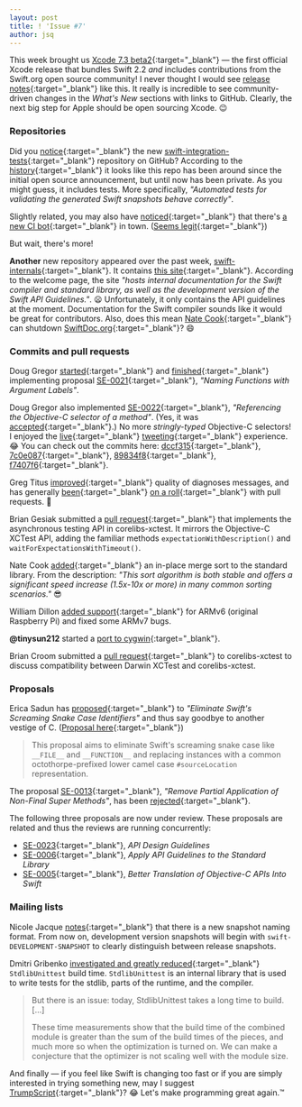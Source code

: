 ```yaml
---
layout: post
title: ! 'Issue #7'
author: jsq
---
```


This week brought us [Xcode 7.3 beta2](https://twitter.com/SwiftLang/status/691805674079195136){:target="_blank"} &mdash; the first official Xcode release that bundles Swift 2.2 *and* includes contributions from the Swift.org open source community! I never thought I would see [release notes](http://adcdownload.apple.com/Developer_Tools/Xcode_7.3_beta_2/Xcode_7.3_beta_2_Reease_Notes.pdf){:target="_blank"} like this.  It really is incredible to see community-driven changes in the *What's New* sections with links to GitHub. Clearly, the next big step for Apple should be open sourcing Xcode. 😉

<!--excerpt-->

### Repositories

Did you [notice](https://twitter.com/modocache/status/690342486917668864){:target="_blank"} the new [swift-integration-tests](https://github.com/apple/swift-integration-tests){:target="_blank"} repository on GitHub? According to the [history](https://github.com/apple/swift-integration-tests/commit/db437d2fa1951a9190b2c4adafffc701965ea8c4){:target="_blank"} it looks like this repo has been around since the initial open source announcement, but until now has been private. As you might guess, it includes tests. More specifically, *"Automated tests for validating the generated Swift snapshots behave correctly"*.

Slightly related, you may also have [noticed](https://twitter.com/simjp/status/692135037270134784){:target="_blank"} that there's [a new CI bot](https://github.com/swift-ci){:target="_blank"} in town. ([Seems legit](http://cdn.meme.am/instances/60114268.jpg){:target="_blank"})

But wait, there's more!

**Another** new repository appeared over the past week, [swift-internals](https://github.com/apple/swift-internals){:target="_blank"}. It contains [this site](http://apple.github.io/swift-internals/){:target="_blank"}. According to the welcome page, the site *"hosts internal documentation for the Swift compiler and standard library, as well as the development version of the Swift API Guidelines."*. 😦 Unfortunately, it only contains the API guidelines at the moment. Documentation for the Swift compiler sounds like it would be great for contributors. Also, does this mean [Nate Cook](https://twitter.com/nnnnnnnn){:target="_blank"} can shutdown [SwiftDoc.org](http://swiftdoc.org){:target="_blank"}? 😄

### Commits and pull requests

Doug Gregor [started](https://github.com/apple/swift/commit/ecfde0e71c61184989fde0f93f8d6b7f5375b99a){:target="_blank"} and [finished](https://github.com/apple/swift/commit/c9c1d1390c621dc3932c0a77c8a191e6411b71f2){:target="_blank"} implementing proposal [SE-0021](https://github.com/apple/swift-evolution/blob/master/proposals/0021-generalized-naming.md){:target="_blank"}, *"Naming Functions with Argument Labels"*.

Doug Gregor also implemented [SE-0022](https://github.com/apple/swift-evolution/blob/master/proposals/0022-objc-selectors.md){:target="_blank"}, *"Referencing the Objective-C selector of a method"*. (Yes, it was [accepted](https://lists.swift.org/pipermail/swift-evolution-announce/2016-January/000026.html){:target="_blank"}.) No more *stringly-typed* Objective-C selectors! I enjoyed the [live](https://twitter.com/dgregor79/status/692480515534934017){:target="_blank"} [tweeting](https://twitter.com/dgregor79/status/692598054025715712){:target="_blank"} experience. 😂 You can check out the commits here: [dccf315](https://github.com/apple/swift/commit/dccf3155f1fe5400df0c9b51f21a3b8f7fa09b9c){:target="_blank"}, [7c0e087](https://github.com/apple/swift/commit/7c0e087cd514c926d9eaa3082679edff626effc8){:target="_blank"}, [89834f8](https://github.com/apple/swift/commit/89834f8d5fcce652401ecaeec4addace48cb2fae){:target="_blank"}, [f7407f6](https://github.com/apple/swift/commit/f7407f6a4d2c9b20ef1d2aab6dbaff5f9419aa88){:target="_blank"}.

Greg Titus [improved](https://github.com/apple/swift/pull/1042){:target="_blank"} quality of diagnoses messages, and has generally [been](https://github.com/apple/swift/pull/1069){:target="_blank"} [on a roll](https://github.com/apple/swift/pull/1089){:target="_blank"} with pull requests. 👏

Brian Gesiak submitted a [pull request](https://github.com/apple/swift-corelibs-xctest/pull/43){:target="_blank"} that implements the asynchronous testing API in corelibs-xctest. It mirrors the Objective-C XCTest API, adding the familiar methods `expectationWithDescription()` and `waitForExpectationsWithTimeout()`.

Nate Cook [added](https://github.com/apple/swift/pull/1063){:target="_blank"} an in-place merge sort to the standard library. From the description: *"This sort algorithm is both stable and offers a significant speed increase (1.5x-10x or more) in many common sorting scenarios."* 😎

William Dillon [added support](https://github.com/apple/swift/pull/901){:target="_blank"} for ARMv6 (original Raspberry Pi) and fixed some ARMv7 bugs.

**@tinysun212** started a [port to cygwin](https://github.com/apple/swift/pull/1108){:target="_blank"}.

Brian Croom submitted a [pull request](https://github.com/apple/swift-corelibs-xctest/pull/40){:target="_blank"} to corelibs-xctest to discuss compatibility between Darwin XCTest and corelibs-xctest.

### Proposals

Erica Sadun has [proposed](https://github.com/apple/swift-evolution/pull/116/){:target="_blank"} to *"Eliminate Swift's Screaming Snake Case Identifiers"* and thus say goodbye to another vestige of C. ([Proposal here](https://github.com/erica/swift-evolution/blob/master/proposals/00xx-modernizing-debug-identifiers.md){:target="_blank"})
>This proposal aims to eliminate Swift's screaming snake case like `__FILE__` and `__FUNCTION__` and replacing instances with a common octothorpe-prefixed lower camel case `#sourceLocation` representation.

The proposal [SE-0013](https://github.com/apple/swift-evolution/blob/master/proposals/0013-remove-partial-application-super.md){:target="_blank"}, *"Remove Partial Application of Non-Final Super Methods"*, has been [rejected](https://lists.swift.org/pipermail/swift-evolution-announce/2016-January/000022.html){:target="_blank"}.

The following three proposals are now under review. These proposals are related and thus the reviews are running concurrently:

- [SE-0023](https://github.com/apple/swift-evolution/blob/master/proposals/0023-api-guidelines.md){:target="_blank"}, *API Design Guidelines*
- [SE-0006](https://github.com/apple/swift-evolution/blob/master/proposals/0006-apply-api-guidelines-to-the-standard-library.md){:target="_blank"}, *Apply API Guidelines to the Standard Library*
- [SE-0005](https://github.com/apple/swift-evolution/blob/master/proposals/0005-objective-c-name-translation.md){:target="_blank"}, *Better Translation of Objective-C APIs Into Swift*

### Mailing lists

Nicole Jacque [notes](https://lists.swift.org/pipermail/swift-dev/Week-of-Mon-20160125/000934.html){:target="_blank"} that there is a new snapshot naming format. From now on, development version snapshots will begin with `swift-DEVELOPMENT-SNAPSHOT` to clearly distinguish between release snapshots.

Dmitri Gribenko [investigated and greatly reduced](https://lists.swift.org/pipermail/swift-dev/Week-of-Mon-20160125/000943.html){:target="_blank"} `StdlibUnittest` build time. `StdlibUnittest` is an internal library that is used to write tests for the stdlib, parts of the runtime, and the compiler.
>But there is an issue: today, StdlibUnittest takes a long time to build. [...]
>
>These time measurements show that the build time of the combined module is
greater than the sum of the build times of the pieces, and much more so when
the optimization is turned on.  We can make a conjecture that the optimizer is
not scaling well with the module size.

And finally &mdash; if you feel like Swift is changing too fast or if you are simply interested in trying something new, may I suggest [TrumpScript](https://github.com/samshadwell/TrumpScript){:target="_blank"}? 😂 Let's make programming great again.™

